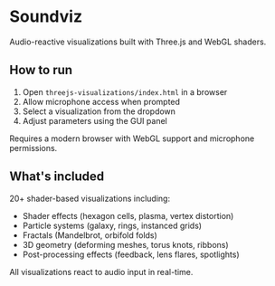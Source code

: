 # Soundviz

Audio-reactive visualizations built with Three.js and WebGL shaders.

## How to run

1. Open `threejs-visualizations/index.html` in a browser
2. Allow microphone access when prompted
3. Select a visualization from the dropdown
4. Adjust parameters using the GUI panel

Requires a modern browser with WebGL support and microphone permissions.

## What's included

20+ shader-based visualizations including:
- Shader effects (hexagon cells, plasma, vertex distortion)
- Particle systems (galaxy, rings, instanced grids)
- Fractals (Mandelbrot, orbifold folds)
- 3D geometry (deforming meshes, torus knots, ribbons)
- Post-processing effects (feedback, lens flares, spotlights)

All visualizations react to audio input in real-time.

